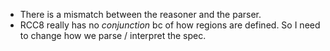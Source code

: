 

- There is a mismatch between the reasoner and the parser.
- RCC8 really has no *conjunction* bc of how regions are defined. So I need to change how we parse / interpret the spec.